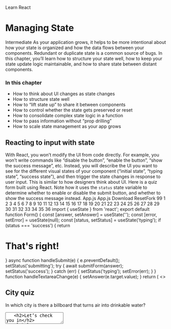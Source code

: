 Learn React
# Managing State
Intermediate
As your application grows, it helps to be more intentional about how your state is organized and how the data flows between your components. Redundant or duplicate state is a common source of bugs. In this chapter, you’ll learn how to structure your state well, how to keep your state update logic maintainable, and how to share state between distant components.
### In this chapter
  * How to think about UI changes as state changes
  * How to structure state well
  * How to “lift state up” to share it between components
  * How to control whether the state gets preserved or reset
  * How to consolidate complex state logic in a function
  * How to pass information without “prop drilling”
  * How to scale state management as your app grows


## Reacting to input with state 
With React, you won’t modify the UI from code directly. For example, you won’t write commands like “disable the button”, “enable the button”, “show the success message”, etc. Instead, you will describe the UI you want to see for the different visual states of your component (“initial state”, “typing state”, “success state”), and then trigger the state changes in response to user input. This is similar to how designers think about UI.
Here is a quiz form built using React. Note how it uses the `status` state variable to determine whether to enable or disable the submit button, and whether to show the success message instead.
App.js
App.js
Download ResetFork
99
1
2
3
4
5
6
7
8
9
10
11
12
13
14
15
16
17
18
19
20
21
22
23
24
25
26
27
28
29
30
31
32
33
34
35
36
import { useState } from 'react';
export default function Form() {
const [answer, setAnswer] = useState('');
const [error, setError] = useState(null);
const [status, setStatus] = useState('typing');
if (status === 'success') {
return <h1>That's right!</h1>
}
async function handleSubmit(e) {
e.preventDefault();
setStatus('submitting');
try {
await submitForm(answer);
setStatus('success');
} catch (err) {
setStatus('typing');
setError(err);
}
}
function handleTextareaChange(e) {
setAnswer(e.target.value);
}
return (
<>
<h2>City quiz</h2>
<p>
In which city is there a billboard that turns air into drinkable water?
</p>
<form onSubmit={handleSubmit}>
<textarea
value={answer}
Show more
## Ready to learn this topic?
Read **Reacting to Input with State** to learn how to approach interactions with a state-driven mindset.
Read More
## Choosing the state structure 
Structuring state well can make a difference between a component that is pleasant to modify and debug, and one that is a constant source of bugs. The most important principle is that state shouldn’t contain redundant or duplicated information. If there’s unnecessary state, it’s easy to forget to update it, and introduce bugs!
For example, this form has a **redundant** `fullName` state variable:
App.js
App.js
Download ResetFork
```
import { useState } from 'react';
export default function Form() {
 const [firstName, setFirstName] = useState('');
 const [lastName, setLastName] = useState('');
 const [fullName, setFullName] = useState('');
 function handleFirstNameChange(e) {
  setFirstName(e.target.value);
  setFullName(e.target.value + ' ' + lastName);
 }
 function handleLastNameChange(e) {
  setLastName(e.target.value);
  setFullName(firstName + ' ' + e.target.value);
 }
 return (
  <>
   <h2>Let’s check you in</h2>
   <label>
    First name:{' '}
    <input
     value={firstName}
     onChange={handleFirstNameChange}
    />
   </label>
   <label>
    Last name:{' '}
    <input
     value={lastName}
     onChange={handleLastNameChange}
    />
   </label>
   <p>
    Your ticket will be issued to: <b>{fullName}</b>
   </p>
  </>
 );
}

```

Show more
You can remove it and simplify the code by calculating `fullName` while the component is rendering:
App.js
App.js
Download ResetFork
```
import { useState } from 'react';
export default function Form() {
 const [firstName, setFirstName] = useState('');
 const [lastName, setLastName] = useState('');
 const fullName = firstName + ' ' + lastName;
 function handleFirstNameChange(e) {
  setFirstName(e.target.value);
 }
 function handleLastNameChange(e) {
  setLastName(e.target.value);
 }
 return (
  <>
   <h2>Let’s check you in</h2>
   <label>
    First name:{' '}
    <input
     value={firstName}
     onChange={handleFirstNameChange}
    />
   </label>
   <label>
    Last name:{' '}
    <input
     value={lastName}
     onChange={handleLastNameChange}
    />
   </label>
   <p>
    Your ticket will be issued to: <b>{fullName}</b>
   </p>
  </>
 );
}

```

Show more
This might seem like a small change, but many bugs in React apps are fixed this way.
## Ready to learn this topic?
Read **Choosing the State Structure** to learn how to design the state shape to avoid bugs.
Read More
## Sharing state between components 
Sometimes, you want the state of two components to always change together. To do it, remove state from both of them, move it to their closest common parent, and then pass it down to them via props. This is known as “lifting state up”, and it’s one of the most common things you will do writing React code.
In this example, only one panel should be active at a time. To achieve this, instead of keeping the active state inside each individual panel, the parent component holds the state and specifies the props for its children.
App.js
App.js
Download ResetFork
```
import { useState } from 'react';
export default function Accordion() {
 const [activeIndex, setActiveIndex] = useState(0);
 return (
  <>
   <h2>Almaty, Kazakhstan</h2>
   <Panel
    title="About"
    isActive={activeIndex === 0}
    onShow={() => setActiveIndex(0)}
   >
    With a population of about 2 million, Almaty is Kazakhstan's largest city. From 1929 to 1997, it was its capital city.
   </Panel>
   <Panel
    title="Etymology"
    isActive={activeIndex === 1}
    onShow={() => setActiveIndex(1)}
   >
    The name comes from <span lang="kk-KZ">алма</span>, the Kazakh word for "apple" and is often translated as "full of apples". In fact, the region surrounding Almaty is thought to be the ancestral home of the apple, and the wild <i lang="la">Malus sieversii</i> is considered a likely candidate for the ancestor of the modern domestic apple.
   </Panel>
  </>
 );
}
function Panel({
 title,
 children,
 isActive,
 onShow
}) {
 return (
  <section className="panel">
   <h3>{title}</h3>
   {isActive ? (
    <p>{children}</p>
   ) : (
    <button onClick={onShow}>
     Show
    </button>
   )}
  </section>
 );
}

```

Show more
## Ready to learn this topic?
Read **Sharing State Between Components** to learn how to lift state up and keep components in sync.
Read More
## Preserving and resetting state 
When you re-render a component, React needs to decide which parts of the tree to keep (and update), and which parts to discard or re-create from scratch. In most cases, React’s automatic behavior works well enough. By default, React preserves the parts of the tree that “match up” with the previously rendered component tree.
However, sometimes this is not what you want. In this chat app, typing a message and then switching the recipient does not reset the input. This can make the user accidentally send a message to the wrong person:
App.jsContactList.jsChat.js
App.js
ResetFork
```
import { useState } from 'react';
import Chat from './Chat.js';
import ContactList from './ContactList.js';
export default function Messenger() {
 const [to, setTo] = useState(contacts[0]);
 return (
  <div>
   <ContactList
    contacts={contacts}
    selectedContact={to}
    onSelect={contact => setTo(contact)}
   />
   <Chat contact={to} />
  </div>
 )
}
const contacts = [
 { name: 'Taylor', email: 'taylor@mail.com' },
 { name: 'Alice', email: 'alice@mail.com' },
 { name: 'Bob', email: 'bob@mail.com' }
];

```

Show more
React lets you override the default behavior, and _force_ a component to reset its state by passing it a different `key`, like `<Chat key={email} />`. This tells React that if the recipient is different, it should be considered a _different_ `Chat` component that needs to be re-created from scratch with the new data (and UI like inputs). Now switching between the recipients resets the input field—even though you render the same component.
App.jsContactList.jsChat.js
App.js
ResetFork
```
import { useState } from 'react';
import Chat from './Chat.js';
import ContactList from './ContactList.js';
export default function Messenger() {
 const [to, setTo] = useState(contacts[0]);
 return (
  <div>
   <ContactList
    contacts={contacts}
    selectedContact={to}
    onSelect={contact => setTo(contact)}
   />
   <Chat key={to.email} contact={to} />
  </div>
 )
}
const contacts = [
 { name: 'Taylor', email: 'taylor@mail.com' },
 { name: 'Alice', email: 'alice@mail.com' },
 { name: 'Bob', email: 'bob@mail.com' }
];

```

Show more
## Ready to learn this topic?
Read **Preserving and Resetting State** to learn the lifetime of state and how to control it.
Read More
## Extracting state logic into a reducer 
Components with many state updates spread across many event handlers can get overwhelming. For these cases, you can consolidate all the state update logic outside your component in a single function, called “reducer”. Your event handlers become concise because they only specify the user “actions”. At the bottom of the file, the reducer function specifies how the state should update in response to each action!
App.js
App.js
ResetFork
```
import { useReducer } from 'react';
import AddTask from './AddTask.js';
import TaskList from './TaskList.js';
export default function TaskApp() {
 const [tasks, dispatch] = useReducer(
  tasksReducer,
  initialTasks
 );
 function handleAddTask(text) {
  dispatch({
   type: 'added',
   id: nextId++,
   text: text,
  });
 }
 function handleChangeTask(task) {
  dispatch({
   type: 'changed',
   task: task
  });
 }
 function handleDeleteTask(taskId) {
  dispatch({
   type: 'deleted',
   id: taskId
  });
 }
 return (
  <>
   <h1>Prague itinerary</h1>
   <AddTask
    onAddTask={handleAddTask}
   />
   <TaskList
    tasks={tasks}
    onChangeTask={handleChangeTask}
    onDeleteTask={handleDeleteTask}
   />
  </>
 );
}
function tasksReducer(tasks, action) {
 switch (action.type) {
  case 'added': {
   return [...tasks, {
    id: action.id,
    text: action.text,
    done: false
   }];
  }
  case 'changed': {
   return tasks.map(t => {
    if (t.id === action.task.id) {
     return action.task;
    } else {
     return t;
    }
   });
  }
  case 'deleted': {
   return tasks.filter(t => t.id !== action.id);
  }
  default: {
   throw Error('Unknown action: ' + action.type);
  }
 }
}
let nextId = 3;
const initialTasks = [
 { id: 0, text: 'Visit Kafka Museum', done: true },
 { id: 1, text: 'Watch a puppet show', done: false },
 { id: 2, text: 'Lennon Wall pic', done: false }
];

```

Show more
## Ready to learn this topic?
Read **Extracting State Logic into a Reducer** to learn how to consolidate logic in the reducer function.
Read More
## Passing data deeply with context 
Usually, you will pass information from a parent component to a child component via props. But passing props can become inconvenient if you need to pass some prop through many components, or if many components need the same information. Context lets the parent component make some information available to any component in the tree below it—no matter how deep it is—without passing it explicitly through props.
Here, the `Heading` component determines its heading level by “asking” the closest `Section` for its level. Each `Section` tracks its own level by asking the parent `Section` and adding one to it. Every `Section` provides information to all components below it without passing props—it does that through context.
App.jsSection.jsHeading.jsLevelContext.js
App.js
ResetFork
```
import Heading from './Heading.js';
import Section from './Section.js';
export default function Page() {
 return (
  <Section>
   <Heading>Title</Heading>
   <Section>
    <Heading>Heading</Heading>
    <Heading>Heading</Heading>
    <Heading>Heading</Heading>
    <Section>
     <Heading>Sub-heading</Heading>
     <Heading>Sub-heading</Heading>
     <Heading>Sub-heading</Heading>
     <Section>
      <Heading>Sub-sub-heading</Heading>
      <Heading>Sub-sub-heading</Heading>
      <Heading>Sub-sub-heading</Heading>
     </Section>
    </Section>
   </Section>
  </Section>
 );
}

```

Show more
## Ready to learn this topic?
Read **Passing Data Deeply with Context** to learn about using context as an alternative to passing props.
Read More
## Scaling up with reducer and context 
Reducers let you consolidate a component’s state update logic. Context lets you pass information deep down to other components. You can combine reducers and context together to manage state of a complex screen.
With this approach, a parent component with complex state manages it with a reducer. Other components anywhere deep in the tree can read its state via context. They can also dispatch actions to update that state.
App.jsTasksContext.jsAddTask.jsTaskList.js
App.js
ResetFork
```
import AddTask from './AddTask.js';
import TaskList from './TaskList.js';
import { TasksProvider } from './TasksContext.js';
export default function TaskApp() {
 return (
  <TasksProvider>
   <h1>Day off in Kyoto</h1>
   <AddTask />
   <TaskList />
  </TasksProvider>
 );
}

```

## Ready to learn this topic?
Read **Scaling Up with Reducer and Context** to learn how state management scales in a growing app.
Read More
## What’s next? 
Head over to Reacting to Input with State to start reading this chapter page by page!
Or, if you’re already familiar with these topics, why not read about Escape Hatches?
PreviousUpdating Arrays in State
NextReacting to Input with State
